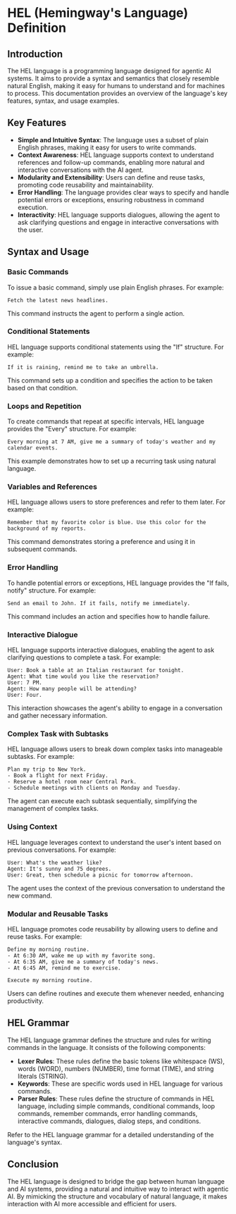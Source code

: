 # HEL (Hemingway's Language) Definition

## Introduction

The HEL language is a programming language designed for agentic AI systems. It aims to provide a syntax and semantics that closely resemble natural English, making it easy for humans to understand and for machines to process. This documentation provides an overview of the language's key features, syntax, and usage examples.

## Key Features

- **Simple and Intuitive Syntax**: The language uses a subset of plain English phrases, making it easy for users to write commands.
- **Context Awareness**: HEL language supports context to understand references and follow-up commands, enabling more natural and interactive conversations with the AI agent.
- **Modularity and Extensibility**: Users can define and reuse tasks, promoting code reusability and maintainability.
- **Error Handling**: The language provides clear ways to specify and handle potential errors or exceptions, ensuring robustness in command execution.
- **Interactivity**: HEL language supports dialogues, allowing the agent to ask clarifying questions and engage in interactive conversations with the user.

## Syntax and Usage

### Basic Commands

To issue a basic command, simply use plain English phrases. For example:

```
Fetch the latest news headlines.
```

This command instructs the agent to perform a single action.

### Conditional Statements

HEL language supports conditional statements using the "If" structure. For example:

```
If it is raining, remind me to take an umbrella.
```

This command sets up a condition and specifies the action to be taken based on that condition.

### Loops and Repetition

To create commands that repeat at specific intervals, HEL language provides the "Every" structure. For example:

```
Every morning at 7 AM, give me a summary of today's weather and my calendar events.
```

This example demonstrates how to set up a recurring task using natural language.

### Variables and References

HEL language allows users to store preferences and refer to them later. For example:

```
Remember that my favorite color is blue. Use this color for the background of my reports.
```

This command demonstrates storing a preference and using it in subsequent commands.

### Error Handling

To handle potential errors or exceptions, HEL language provides the "If fails, notify" structure. For example:

```
Send an email to John. If it fails, notify me immediately.
```

This command includes an action and specifies how to handle failure.

### Interactive Dialogue

HEL language supports interactive dialogues, enabling the agent to ask clarifying questions to complete a task. For example:

```
User: Book a table at an Italian restaurant for tonight.
Agent: What time would you like the reservation?
User: 7 PM.
Agent: How many people will be attending?
User: Four.
```

This interaction showcases the agent's ability to engage in a conversation and gather necessary information.

### Complex Task with Subtasks

HEL language allows users to break down complex tasks into manageable subtasks. For example:

```
Plan my trip to New York.
- Book a flight for next Friday.
- Reserve a hotel room near Central Park.
- Schedule meetings with clients on Monday and Tuesday.
```

The agent can execute each subtask sequentially, simplifying the management of complex tasks.

### Using Context

HEL language leverages context to understand the user's intent based on previous conversations. For example:

```
User: What's the weather like?
Agent: It's sunny and 75 degrees.
User: Great, then schedule a picnic for tomorrow afternoon.
```

The agent uses the context of the previous conversation to understand the new command.

### Modular and Reusable Tasks

HEL language promotes code reusability by allowing users to define and reuse tasks. For example:

```
Define my morning routine.
- At 6:30 AM, wake me up with my favorite song.
- At 6:35 AM, give me a summary of today's news.
- At 6:45 AM, remind me to exercise.

Execute my morning routine.
```

Users can define routines and execute them whenever needed, enhancing productivity.

## HEL Grammar

The HEL language grammar defines the structure and rules for writing commands in the language. It consists of the following components:

- **Lexer Rules**: These rules define the basic tokens like whitespace (WS), words (WORD), numbers (NUMBER), time format (TIME), and string literals (STRING).
- **Keywords**: These are specific words used in HEL language for various commands.
- **Parser Rules**: These rules define the structure of commands in HEL language, including simple commands, conditional commands, loop commands, remember commands, error handling commands, interactive commands, dialogues, dialog steps, and conditions.

Refer to the HEL language grammar for a detailed understanding of the language's syntax.

## Conclusion

The HEL language is designed to bridge the gap between human language and AI systems, providing a natural and intuitive way to interact with agentic AI. By mimicking the structure and vocabulary of natural language, it makes interaction with AI more accessible and efficient for users.

